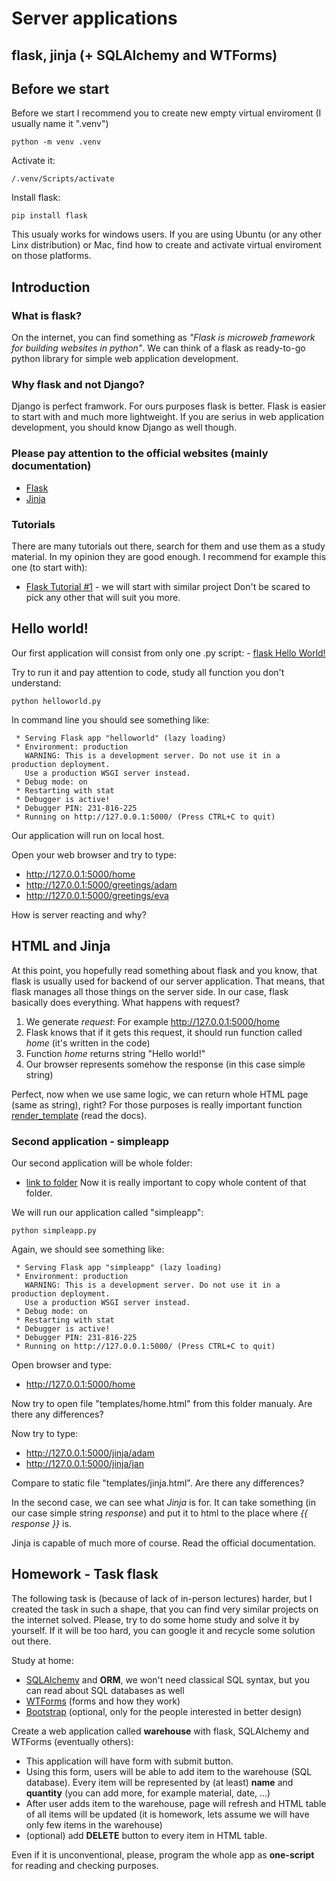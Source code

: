 # Server applications 

## flask, jinja (+ SQLAlchemy and WTForms)

## Before we start
Before we start I recommend you to create new empty virtual enviroment (I usually name it ".venv")

```
python -m venv .venv
```

Activate it:

```
/.venv/Scripts/activate
```

Install flask:

```
pip install flask
```

This usualy works for windows users. If you are using Ubuntu (or any other Linx distribution) or Mac, find how to create and activate virtual enviroment on those platforms.

## Introduction

### What is flask?
On the internet, you can find something as *"Flask is microweb framework for building websites in python"*. We can think of a flask as ready-to-go python library for simple web application development.

### Why flask and not Django?
Django is perfect framwork. For ours purposes flask is better. Flask is easier to start with and much more lightweight. If you are serius in web application development, you should know Django as well though.

### Please pay attention to the official websites (mainly documentation)

- [Flask](https://flask.palletsprojects.com/)
- [Jinja](https://jinja.palletsprojects.com/)

### Tutorials
There are many tutorials out there, search for them and use them as a study material. In my opinion they are good enough. I recommend for example this one (to start with):
  - [Flask Tutorial #1](https://www.youtube.com/watch?v=mqhxxeeTbu0) - we will start with similar project
Don't be scared to pick any other that will suit you more.

## Hello world!
Our first application will consist from only one .py script:
    - [flask Hello World!](helloworld/helloworld.py)

Try to run it and pay attention to code, study all function you don't understand:

```
python helloworld.py
```

In command line you should see something like:

```
 * Serving Flask app "helloworld" (lazy loading)
 * Environment: production
   WARNING: This is a development server. Do not use it in a production deployment.
   Use a production WSGI server instead.
 * Debug mode: on
 * Restarting with stat
 * Debugger is active!
 * Debugger PIN: 231-816-225
 * Running on http://127.0.0.1:5000/ (Press CTRL+C to quit)
```

Our application will run on local host.

Open your web browser and try to type:
- http://127.0.0.1:5000/home
- http://127.0.0.1:5000/greetings/adam
- http://127.0.0.1:5000/greetings/eva

How is server reacting and why?

## HTML and Jinja
At this point, you hopefully read something about flask and you know, that flask is usually used for backend of our server application. That means, that flask manages all those things on the server side. In our case, flask basically does everything. What happens with request?

1. We generate *request*:
    For example http://127.0.0.1:5000/home
2. Flask knows that if it gets this request, it should run function called *home* (it's written in the code)
3. Function *home* returns string "Hello world!"
4. Our browser represents somehow the response (in this case simple string)

Perfect, now when we use same logic, we can return whole HTML page (same as string), right? For those purposes is really important function [render_template](https://flask.palletsprojects.com/en/1.1.x/api/#flask.render_template) (read the docs).

### Second application - simpleapp
Our second application will be whole folder:
- [link to folder](simpleapp/)
Now it is really important to copy whole content of that folder.

We will run our application called "simpleapp":

```
python simpleapp.py
```

Again, we should see something like:
```
 * Serving Flask app "simpleapp" (lazy loading)
 * Environment: production
   WARNING: This is a development server. Do not use it in a production deployment.
   Use a production WSGI server instead.
 * Debug mode: on
 * Restarting with stat
 * Debugger is active!
 * Debugger PIN: 231-816-225
 * Running on http://127.0.0.1:5000/ (Press CTRL+C to quit)
```

Open browser and type:
- http://127.0.0.1:5000/home

Now try to open file "templates/home.html" from this folder manualy. Are there any differences?

Now try to type:
- http://127.0.0.1:5000/jinja/adam
- http://127.0.0.1:5000/jinja/jan

Compare to static file "templates/jinja.html". Are there any differences?

In the second case, we can see what *Jinja* is for. It can take something  (in our case simple string *response*) and put it to html to the place where *{{ response }}* is.

Jinja is capable of much more of course. Read the official documentation.

## Homework - Task flask

The following task is (because of lack of in-person lectures) harder, but I created the task in such a shape, that you can find very similar projects on the internet solved. Please, try to do some home study and solve it by yourself. If it will be too hard, you can google it and recycle some solution out there.

Study at home:
  - [SQLAlchemy](https://www.sqlalchemy.org/) and **ORM**, we won't need classical SQL syntax, but you can read about SQL databases as well
  - [WTForms](https://wtforms.readthedocs.io/en/stable/) (forms and how they work)
  - [Bootstrap](https://getbootstrap.com/) (optional, only for the people interested in better design)

Create a web application called **warehouse** with flask, SQLAlchemy and WTForms (eventually others):
  - This application will have form with submit button.
  - Using this form, users will be able to add item to the warehouse (SQL database). Every item will be represented by (at least) **name** and **quantity** (you can add more, for example material, date, ...)
  - After user adds item to the warehouse, page will refresh and HTML table of all items will be updated (it is homework, lets assume we will have only few items in the warehouse)
  - (optional) add **DELETE** button to every item in HTML table.

Even if it is unconventional, please, program the whole app as **one-script** for reading and checking purposes.
